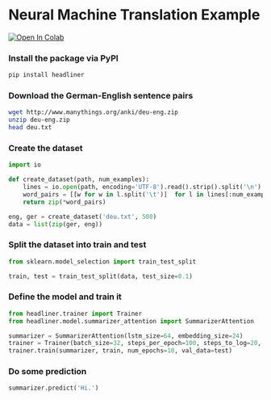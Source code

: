 # Neural Machine Translation Example

[![Open In Colab](https://colab.research.google.com/assets/colab-badge.svg)](https://colab.research.google.com/github/as-ideas/headliner/blob/master/notebooks/Neural_Machine_Translation_Example.ipynb)

### Install the package via PyPI
```python
pip install headliner
```

### Download the German-English sentence pairs
```bash
wget http://www.manythings.org/anki/deu-eng.zip
unzip deu-eng.zip
head deu.txt
```

### Create the dataset
```python
import io

def create_dataset(path, num_examples):
    lines = io.open(path, encoding='UTF-8').read().strip().split('\n')
    word_pairs = [[w for w in l.split('\t')]  for l in lines[:num_examples]]
    return zip(*word_pairs)

eng, ger = create_dataset('deu.txt', 500)
data = list(zip(ger, eng))
```

### Split the dataset into train and test
````python
from sklearn.model_selection import train_test_split

train, test = train_test_split(data, test_size=0.1)
````

### Define the model and train it
````python
from headliner.trainer import Trainer
from headliner.model.summarizer_attention import SummarizerAttention

summarizer = SummarizerAttention(lstm_size=64, embedding_size=24)
trainer = Trainer(batch_size=32, steps_per_epoch=100, steps_to_log=20, model_save_path='/tmp/summarizer')
trainer.train(summarizer, train, num_epochs=10, val_data=test)
````

### Do some prediction
```python
summarizer.predict('Hi.')
```